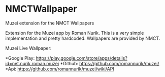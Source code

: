NMCTWallpaper
=============

Muzei extension for the NMCT Wallpapers

Extension for the Muzei app by Roman Nurik.
This is a very simple implementation and pretty hardcoded.
Wallpapers are provided by NMCT.


Muzei Live Wallpaper:

*Google Play: https://play.google.com/store/apps/details?id=net.nurik.roman.muzei
*Github: https://github.com/romannurik/muzei/
*Api: https://github.com/romannurik/muzei/wiki/API

